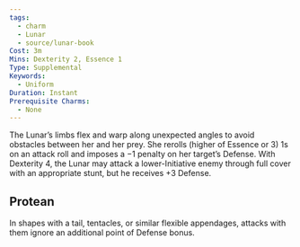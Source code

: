 ```yaml
---
tags:
  - charm
  - Lunar
  - source/lunar-book
Cost: 3m
Mins: Dexterity 2, Essence 1
Type: Supplemental
Keywords:
  - Uniform
Duration: Instant
Prerequisite Charms:
  - None
---
```

The Lunar’s limbs flex and warp along unexpected angles to avoid obstacles between her and her prey. She rerolls (higher of Essence or 3) 1s on an attack roll and imposes a −1 penalty on her target’s Defense. With Dexterity 4, the Lunar may attack a lower-Initiative enemy through full cover with an appropriate stunt, but he receives +3 Defense. 
## Protean 

In shapes with a tail, tentacles, or similar flexible appendages, attacks with them ignore an additional point of Defense bonus.